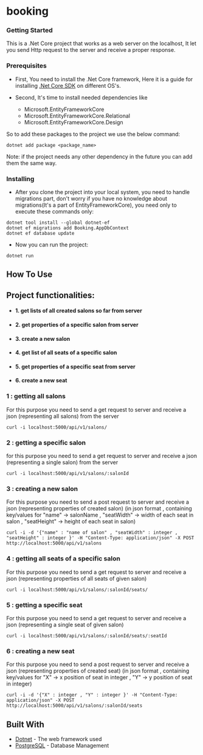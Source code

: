 # booking


### Getting Started

This is a .Net Core project that works as a web server on the localhost, It let you send Http request to the server and receive a proper response.

### Prerequisites

- First, You need to install the .Net Core framework, Here it is a guide for installing [.Net Core SDK](https://docs.microsoft.com/en-us/dotnet/core/install/linux-package-manager-ubuntu-1904) on different OS's.

- Second, It's time to install needed dependencies like 
    - Microsoft.EntityFrameworkCore
	- Microsoft.EntityFrameworkCore.Relational
	- Microsoft.EntityFrameworkCore.Design
	
So to add these packages to the project we use the below command:
```
dotnet add package <package_name>
```
Note:  if the project needs any other dependency in the future you can add them the same way.

### Installing

- After you clone the project into your local system, you need to handle migrations part, don't worry if you have no knowledge about migrations(It's a part of EntityFrameworkCore), you need only to execute these commands only:
```
dotnet tool install --global dotnet-ef
dotnet ef migrations add Booking.AppDbContext
dotnet ef database update
```
- Now you can run the project:
```
dotnet run
```

## How To Use

## Project functionalities:
- #### 1. get lists of all created salons so far from server
- #### 2. get properties of a specific salon from server
- #### 3. create a new salon
- #### 4. get list of all seats of a specific salon
- #### 5. get properties of a specific seat from server
- #### 6. create a new seat

### 1 : getting all salons
For this purpose you need to send a get request to server and receive a json (representing all salons) from the server
```
curl -i localhost:5000/api/v1/salons/
```

### 2 : getting a specific salon 
for this purpose you need to send a get request to server and receive a json (representing a single salon) from the server 
```
curl -i localhost:5000/api/v1/salons/:salonId
```

### 3 : creating a new salon
For this purpose you need to send a post request to server and receive a json (representing properties of created salon) 
(in json format , containing key/values for "name" -> salonName , "seatWidth" -> width of each seat in salon ,
 "seatHeight" -> height of each seat in salon)
```
curl -i -d '{"name" : "name of salon" , "seatWidth" : integer , "seatHeight" : integer }' -H "Content-Type: application/json" -X POST http://localhost:5000/api/v1/salons
```

### 4 : getting all seats of a specific salon
For this purpose you need to send a get request to server and receive a json (representing properties of all seats of given salon)
```
curl -i localhost:5000/api/v1/salons/:salonId/seats/
```

### 5 : getting a specific seat
For this purpose you need to send a get request to server and receive a json (representing a single seat of given salon)
```
curl -i localhost:5000/api/v1/salons/:salonId/seats/:seatId
```

### 6 : creating a new seat
For this purpose you need to send a post request to server and receive a json (representing properties of created seat) 
(in json format , containing key/values for "X" -> x position of seat in integer , "Y" -> y position of seat in integer)
```
curl -i -d '{"X" : integer , "Y" : integer }' -H "Content-Type: application/json" -X POST http://localhost:5000/api/v1/salons/:salonId/seats
```

## Built With 

* [Dotnet](https://dotnet.microsoft.com/) - The web framework used
* [PostgreSQL](https://www.postgresql.org/) - Database Management